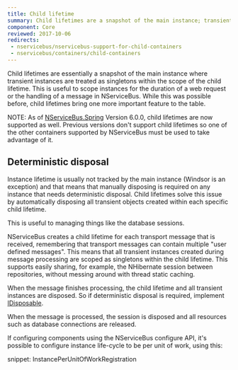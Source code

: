 ```yaml
---
title: Child lifetime
summary: Child lifetimes are a snapshot of the main instance; transient instances are treated as as singletons in the child lifetime.
component: Core
reviewed: 2017-10-06
redirects:
 - nservicebus/nservicebus-support-for-child-containers
 - nservicebus/containers/child-containers
---
```


Child lifetimes are essentially a snapshot of the main instance where transient instances are treated as singletons within the scope of the child lifetime. This is useful to scope instances for the duration of a web request or the handling of a message in NServiceBus. While this was possible before, child lifetimes bring one more important feature to the table.

NOTE: As of [NServiceBus.Spring](https://www.nuget.org/packages/NServiceBus.Spring) Version 6.0.0, child lifetimes are now supported as well. Previous versions don't support child lifetimes so one of the other containers supported by NServiceBus must be used to take advantage of it.


## Deterministic disposal

Instance lifetime is usually not tracked by the main instance (Windsor is an exception) and that means that manually disposing is required on any instance that needs deterministic disposal. Child lifetimes solve this issue by automatically disposing all transient objects created within each specific child lifetime.

This is useful to managing things like the database sessions.

NServiceBus creates a child lifetime for each transport message that is received, remembering that transport messages can contain multiple "user defined messages". This means that all transient instances created during message processing are scoped as singletons within the child lifetime. This supports easily sharing, for example, the NHibernate session between repositories, without messing around with thread static caching.

When the message finishes processing, the child lifetime and all transient instances are disposed. So if deterministic disposal is required, implement [IDisposable](https://msdn.microsoft.com/en-us/library/system.idisposable.aspx).

When the message is processed, the session is disposed and all resources such as database connections are released.

If configuring components using the NServiceBus configure API, it's possible to configure instance life-cycle to be per unit of work, using this:

snippet: InstancePerUnitOfWorkRegistration
